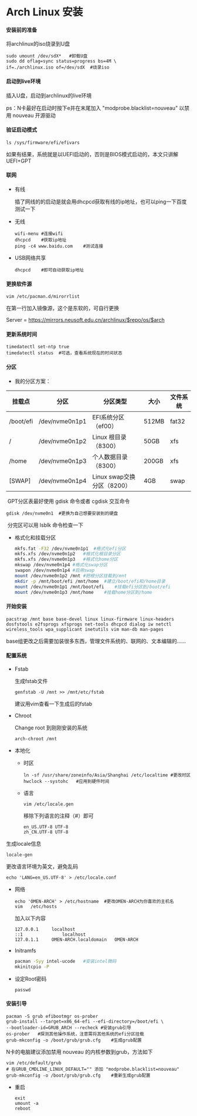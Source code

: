 # Arch Linux 安装

#### 安装前的准备

将archlinux的iso烧录到U盘

```shell
sudo umount /dev/sdX*	#卸载U盘
sudo dd oflag=sync status=progress bs=4M \
if=./archlinux.iso of=/dev/sdX	#烧录iso
```

#### 启动到live环境

插入U盘，启动到archlinux的live环境

ps：N卡最好在启动时按下e并在末尾加入 "modprobe.blacklist=nouveau" 以禁用 nouveau 开源驱动

#### 验证启动模式

```shell
ls /sys/firmware/efi/efivars
```

如果有结果，系统就是以UEFI启动的，否则是BIOS模式启动的，本文只讲解UEFI+GPT

#### 联网

- 有线

  插了网线的的启动是就会用dhcpcd获取有线的ip地址，也可以ping一下百度测试一下

- 无线

  ```shell
  wifi-menu	#连接wifi
  dhcpcd	#获取ip地址
  ping -c4 www.baidu.com	#测试连接
  ```

- USB网络共享

  ```shell
  dhcpcd	#即可自动获取ip地址
  ```

#### 更换软件源

```shell
vim /etc/pacman.d/mirorrlist
```

在第一行加入镜像源，这个是东软的，可自行更换 

Server = <https://mirrors.neusoft.edu.cn/archlinux/$repo/os/$arch>

#### 更新系统时间

```shell
timedatectl set-ntp true
timedatectl status	#可选，查看系统现在的时间状态
```

#### 分区

- 我的分区方案：

| 挂载点    | 分区           | 分区类型                   | 大小  | 文件系统 |
| --------- | -------------- | -------------------------- | ----- | -------- |
| /boot/efi | /dev/nvme0n1p1 | EFI系统分区（ef00）        | 512MB | fat32    |
| /         | /dev/nvme0n1p2 | Linux 根目录（8300）       | 50GB  | xfs      |
| /home     | /dev/nvme0n1p3 | 个人数据目录（8300）       | 200GB | xfs      |
| [SWAP]    | /dev/nvme0n1p4 | Linux swap交换分区（8200） | 4GB   | swap     |

​	GPT分区表最好使用 gdisk 命令或者 cgdisk 交互命令

```shell
gdisk /dev/nvme0n1	#更换为自己想要安装到的硬盘
```

​	分完区可以用 lsblk 命令检查一下

- 格式化和挂载分区

  ```sh
  mkfs.fat -F32 /dev/nvme0n1p1	#格式化efi分区
  mkfs.xfs /dev/nvme0n1p2	#格式化根目录分区
  mkfs.xfs /dev/nvme0n1p3	#格式化home分区
  mkswap /dev/nvme0n1p4	#格式化swap分区
  swapon /dev/nvme0n1p4	#启用swap
  mount /dev/nvme0n1p2 /mnt	#把根分区挂载到/mnt
  mkdir -p /mnt/boot/efi /mnt/home	#建立/boot/efi和/home目录
  mount /dev/nvme0n1p1 /mnt/boot/efi	#挂载efi分区到/boot/efi
  mount /dev/nvme0n1p3 /mnt/home	#挂载home分区到/home
  ```

#### 开始安装

```shell
pacstrap /mnt base base-devel linux linux-firmware linux-headers dosfstools e2fsprogs xfsprogs net-tools dhcpcd dialog iw netctl wireless_tools wpa_supplicant inetutils vim man-db man-pages
```

base组更改之后需要加装很多东西，管理文件系统的、联网的、文本编辑的......

#### 配置系统

- Fstab

  生成fstab文件

  ```shell
  genfstab -U /mnt >> /mnt/etc/fstab
  ```

  建议用vim查看一下生成后的fstab

- Chroot

  Change root 到刚刚安装的系统

  ```shell
  arch-chroot /mnt
  ```

- 本地化

  - 时区

    ```shell
    ln -sf /usr/share/zoneinfo/Asia/Shanghai /etc/localtime	#更改时区
    hwclock --systohc	#应用到硬件时间
    ```

  - 语言

    ```shell
    vim /etc/locale.gen
    ```

    移除下列语言的注释（#）即可

    ```shell
    en_US.UTF-8 UTF-8
    zh_CN.UTF-8 UTF-8
    ```
    

生成locale信息
    
```shell
locale-gen
```

更改语言环境为英文，避免乱码
    
```shell
echo 'LANG=en_US.UTF-8' > /etc/locale.conf
```

- 网络

  ```shell
  echo 'OMEN-ARCH' > /etc/hostname	#更改OMEN-ARCH为你喜欢的主机名
  vim	/etc/hosts
  ```

  加入以下内容

  ```shell
  127.0.0.1		localhost
  ::1				localhost
  127.0.1.1		OMEN-ARCH.localdomain	OMEN-ARCH
  ```

- Initramfs

  ```sh
  pacman -Syy intel-ucode	#安装intel微码
  mkinitcpio -P
  ```
  
- 设定Root密码

  ```shell
  passwd
  ```

#### 安装引导

```shell
pacman -S grub efibootmgr os-prober
grub-install --target=x86_64-efi --efi-directory=/boot/efi \
--bootloader-id=GRUB_ARCH --recheck	#安装grub引导
os-prober	#探测其他操作系统，注意需将其他系统的efi分区挂载
grub-mkconfig -o /boot/grub/grub.cfg	#生成grub配置	
```

N卡的电脑建议添加禁用 nouveau 的内核参数到grub，方法如下

```shell
vim /etc/default/grub	
# 在GRUB_CMDLINE_LINUX_DEFAULT="" 添加 "modprobe.blacklist=nouveau"
grub-mkconfig -o /boot/grub/grub.cfg	#重新生成grub配置
```

- 重启

  ```shell
  exit
  umount -a
  reboot
  ```
